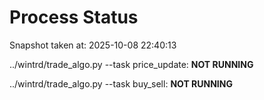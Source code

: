 # Process Status

Snapshot taken at: 2025-10-08 22:40:13

../wintrd/trade_algo.py --task price_update: **NOT RUNNING**

../wintrd/trade_algo.py --task buy_sell: **NOT RUNNING**

